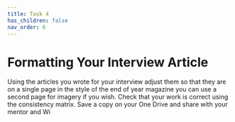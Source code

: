 ```yaml
---
title: Task 4
has_children: false
nav_order: 6
---
```


# Formatting Your Interview Article
Using the articles you wrote for your interview adjust them so that they are on a single page in the style of the end of year magazine you can use a second page for imagery if you wish.
Check that your work is correct using the consistency matrix. 
Save a copy on your One Drive and share with your mentor and Wi 
